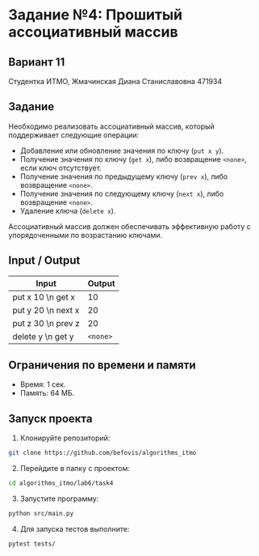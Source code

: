 # Задание №4: Прошитый ассоциативный массив
## Вариант 11
Студентка ИТМО,  Жмачинская Диана Станиславовна 471934

## Задание
Необходимо реализовать ассоциативный массив, который поддерживает следующие операции:
- Добавление или обновление значения по ключу (`put x y`).
- Получение значения по ключу (`get x`), либо возвращение `<none>`, если ключ отсутствует.
- Получение значения по предыдущему ключу (`prev x`), либо возвращение `<none>`.
- Получение значения по следующему ключу (`next x`), либо возвращение `<none>`.
- Удаление ключа (`delete x`).

Ассоциативный массив должен обеспечивать эффективную работу с упорядоченными по возрастанию ключами.

## Input / Output

| Input | Output |
|------------------------------|----------------------|
| put x 10 \n get x | 10 |
| put y 20 \n next x | 20 |
| put z 30 \n prev z | 20 |
| delete y \n get y | `<none>` |

## Ограничения по времени и памяти
- Время: 1 сек.
- Память: 64 МБ.

## Запуск проекта

1. Клонируйте репозиторий:
```bash
git clone https://github.com/befovis/algorithms_itmo
```

2. Перейдите в папку с проектом:
```bash
cd algorithms_itmo/lab6/task4
```

3. Запустите программу:
```bash
python src/main.py
```

4. Для запуска тестов выполните:
```bash
pytest tests/
```
